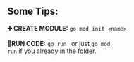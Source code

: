 ## Some Tips:
 **:heavy_plus_sign: CREATE MODULE:** <code>go mod init \<name> </code><br><br>
  **:runner:RUN CODE:** <code>go run <folder></code> or just <code>go mod run</code> if you already in the folder.
  
